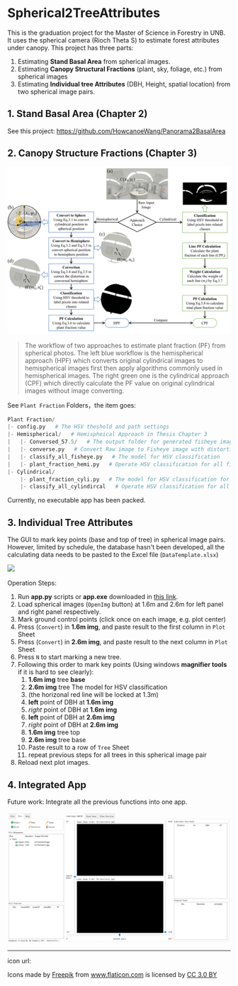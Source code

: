 # Spherical2TreeAttributes

This is the graduation project for the Master of Science in Forestry in UNB. It uses the spherical camera (Rioch Theta S) to estimate forest attributes under canopy. This project has three parts:

1. Estimating **Stand Basal Area** from spherical images.
2. Estimating **Canopy Structural Fractions** (plant, sky, foliage, etc.) from spherical images
3. Estimating **Individual tree Attributes** (DBH, Height, spatial location) from two spherical image pairs.



## 1. Stand Basal Area (Chapter 2)

See this project: https://github.com/HowcanoeWang/Panorama2BasalArea

## 2. Canopy Structure Fractions (Chapter 3)

![workflow](img/3Workflow.jpg)

> The workflow of two approaches to estimate plant fraction
> (PF) from spherical photos. The left blue workflow is the hemispherical
> approach (HPF) which converts original cylindrical images to hemispherical
> images first then apply algorithms commonly used in hemispherical images. The right
> green one is the cylindrical approach (CPF) which directly calculate the PF
> value on original cylindrical images without image converting.

See `Plant Fraction` Folders，the item goes:

```python
Plant Fraction/
|- config.py   # The HSV theshold and path settings
|- Hemispherical/   # Hemispheical Approach in Thesis Chapter 3
|   |- Conversed_57.5/   # The output folder for generated fisheye images.
|	|- converse.py   # Convert Raw image to Fisheye image with distortion calibrated
|	|- classify_all_fisheye.py   # The model for HSV classification
|   |- plant_fraction_hemi.py   # Operate HSV classification for all fisheye images.
|- Cylindrical/
	|- plant_fraction_cyli.py   # The model for HSV classification for raw image
    |- classify_all_cylindircal   # Operate HSV classification for all images
```

Currently, no executable app has been packed.

## 3. Individual Tree Attributes

The GUI to mark key points (base and top of tree) in spherical image pairs. However, limited by schedule, the database hasn't been developed, all the calculating data needs to be pasted to the Excel file (`DataTemplate.xlsx`)

![](img/4SoftwareScreen.jpg)

Operation Steps:

1. Run **app.py** scripts or **app.exe** downloaded in [this link]( https://github.com/HowcanoeWang/Spherical2TreeAttributes/releases/tag/Beta0.01 ).
2. Load spherical images (`OpenImg` button) at 1.6m and 2.6m for left panel and right panel respectively.
3. Mark ground control points (click once on each image, e.g. plot center)
4. Press (`Convert`) in **1.6m img**, and paste result to the first column in `Plot ` Sheet
5. Press (`Convert`) in **2.6m img**, and paste result to the next column in `Plot ` Sheet
6. Press `N` to start marking a new tree.
7. Following this order to mark key points (Using windows **magnifier tools** if it is hard to see clearly):
   1. **1.6m img** tree **base**
   2. **2.6m img** tree The model for HSV classification
   3. (the horizonal red line will be locked at 1.3m)
   4. **left** point of DBH at **1.6m img**
   5. *right* point of DBH at **1.6m img**
   6. **left** point of DBH at **2.6m img**
   7. *right* point of DBH at **2.6m img**
   8. **1.6m img** tree top
   9. **2.6m img** tree base
   10. Paste result to a row of `Tree` Sheet
   11. repeat previous steps for all trees in this spherical image pair
8. Reload next plot images.

## 4. Integrated App

Future work: Integrate all the previous functions into one app.

![](img/future.png)



---

icon url:

<div>Icons made by <a href="https://www.freepik.com/" title="Freepik">Freepik</a> from <a href="https://www.flaticon.com/" 			    title="Flaticon">www.flaticon.com</a> is licensed by <a href="http://creativecommons.org/licenses/by/3.0/" 			    title="Creative Commons BY 3.0" target="_blank">CC 3.0 BY</a></div>